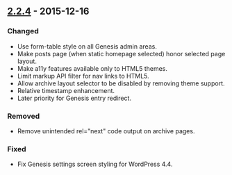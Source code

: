 ## [2.2.4] - 2015-12-16
### Changed
- Use form-table style on all Genesis admin areas.
- Make posts page (when static homepage selected) honor selected page layout.
- Make a11y features available only to HTML5 themes.
- Limit markup API filter for nav links to HTML5.
- Allow archive layout selector to be disabled by removing theme support.
- Relative timestamp enhancement.
- Later priority for Genesis entry redirect.

### Removed
- Remove unintended rel="next" code output on archive pages.

### Fixed
- Fix Genesis settings screen styling for WordPress 4.4.

[2.2.4]: https://github.com/studiopress/genesis/compare/2.2.3...2.2.4
